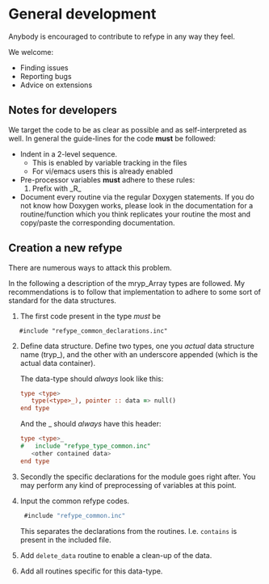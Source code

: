
# General development

Anybody is encouraged to contribute to refype in any way they feel.

We welcome:

- Finding issues
- Reporting bugs
- Advice on extensions


## Notes for developers

We target the code to be as clear as possible and as self-interpreted as well.
In general the guide-lines for the code __must__ be followed:

- Indent in a 2-level sequence.
  - This is enabled by variable tracking in the files
  - For vi/emacs users this is already enabled
- Pre-processor variables __must__ adhere to these rules:
  1. Prefix with \_R\_
- Document every routine via the regular Doxygen statements.
  If you do not know how Doxygen works, please look in the documentation
  for a routine/function which you think replicates your routine the most
  and copy/paste the corresponding documentation.

## Creation a new refype

There are numerous ways to attack this problem.

In the following a description of the mryp_Array types are followed.
My recommendations is to follow that implementation to adhere to
some sort of standard for the data structures.

1. The first code present in the type _must_ be

```
   #include "refype_common_declarations.inc"
```

2. Define data structure.
   Define two types, one you _actual_ data structure name (tryp\_<Array1D>),
   and the other with an underscore appended (which is the actual
   data container).
   
   The data-type should _always_ look like this:
   ```fortran
   type <type>
      type(<type>_), pointer :: data => null()
   end type
   ```
   And the <type>\_ should _always_ have this header:
   ```fortran
   type <type>_
   #   include "refype_type_common.inc"
      <other contained data>
   end type
   ```

3. Secondly the specific declarations for the module goes right after.
   You may perform any kind of preprocessing of variables at this point.

4. Input the common refype codes.
   ```fortran
    #include "refype_common.inc"
   ```
   This separates the declarations from the routines. I.e. `contains`
   is present in the included file.

5. Add `delete_data` routine to enable a clean-up of the data.

6. Add all routines specific for this data-type.


